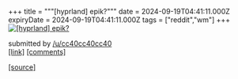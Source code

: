 +++
title = """[hyprland] epik?"""
date = 2024-09-19T04:41:11.000Z
expiryDate = 2024-09-19T04:41:11.000Z
tags = ["reddit","wm"]
+++
[![[hyprland] epik?](https://b.thumbs.redditmedia.com/-F3fO8cRpzClWh0U9pOcrg6gpfoPJ7LU-2BpIbvc9WU.jpg "[hyprland] epik?")](https://www.reddit.com/r/unixporn/comments/1fkcsfp/hyprland_epik/)

submitted by [/u/cc40cc40cc40](https://www.reddit.com/user/cc40cc40cc40)  
[\[link\]](https://www.reddit.com/gallery/1fkcsfp) [\[comments\]](https://www.reddit.com/r/unixporn/comments/1fkcsfp/hyprland_epik/)

[[source]](https://www.reddit.com/r/unixporn/comments/1fkcsfp/hyprland_epik/)
